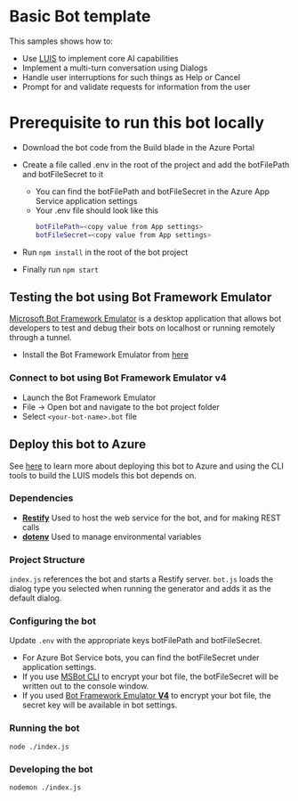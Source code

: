 # Basic Bot template

This samples shows how to:
- Use [LUIS](https://luis.ai) to implement core AI capabilities
- Implement a multi-turn conversation using Dialogs
- Handle user interruptions for such things as Help or Cancel
- Prompt for and validate requests for information from the user

# Prerequisite to run this bot locally
- Download the bot code from the Build blade in the Azure Portal
- Create a file called .env in the root of the project and add the botFilePath and botFileSecret to it
  - You can find the botFilePath and botFileSecret in the Azure App Service application settings
  - Your .env file should look like this
    ```bash
    botFilePath=<copy value from App settings>
    botFileSecret=<copy value from App settings>
    ```

- Run `npm install` in the root of the bot project
- Finally run `npm start` 


## Testing the bot using Bot Framework Emulator
[Microsoft Bot Framework Emulator](https://github.com/microsoft/botframework-emulator) is a desktop application that allows bot developers to test and debug their bots on localhost or running remotely through a tunnel.

- Install the Bot Framework Emulator from [here](https://aka.ms/botframework-emulator)

### Connect to bot using Bot Framework Emulator v4
- Launch the Bot Framework Emulator
- File -> Open bot and navigate to the bot project folder
- Select `<your-bot-name>.bot` file

## Deploy this bot to Azure
See [here](./deploymentScripts/DEPLOY.md) to learn more about deploying this bot to Azure and using the CLI tools to build the LUIS models this bot depends on.

### Dependencies

- **[Restify](http://restify.com)** Used to host the web service for the bot, and for making REST calls
- **[dotenv](https://github.com/motdotla/dotenv)** Used to manage environmental variables

### Project Structure

`index.js` references the bot and starts a Restify server. `bot.js` loads the dialog type you selected when running the generator and adds it as the default dialog. 

### Configuring the bot

Update `.env` with the appropriate keys botFilePath and botFileSecret. 
  - For Azure Bot Service bots, you can find the botFileSecret under application settings. 
  - If you use [MSBot CLI](https://github.com/microsoft/botbuilder-tools) to encrypt your bot file, the botFileSecret will be written out to the console window. 
  - If you used [Bot Framework Emulator **V4**](https://github.com/microsoft/botframework-emulator) to encrypt your bot file, the secret key will be available in bot settings. 

### Running the bot

```
node ./index.js
```
### Developing the bot

```
nodemon ./index.js
```




